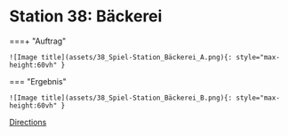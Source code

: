 
# Station 38: Bäckerei


===+ "Auftrag"

    ![Image title](assets/38_Spiel-Station_Bäckerei_A.png){: style="max-height:60vh" }


=== "Ergebnis"

    ![Image title](assets/38_Spiel-Station_Bäckerei_B.png){: style="max-height:60vh" }


[Directions](https://www.google.com/maps/dir/?api=1&travelmode=walking&destination=47.7972473,13.0219978)